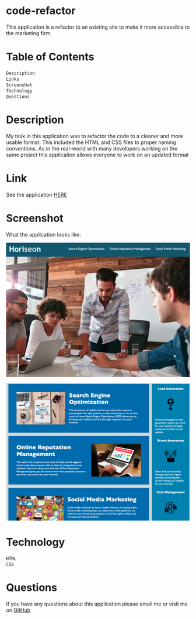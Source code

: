 # code-refactor
This application is a refactor to an existing site to make it more accessible to the marketing firm.

# Table of Contents
    Description
    Links
    Screenshot
    Technology
    Questions

# Description

My task in this application was to refactor the code to a cleaner and more usable format. This included the HTML and CSS files to proper naming conventions. As in the real-world with many developers working on the same project this application allows everyone to work on an updated format

# Link

See the application [HERE](https://mychaelc.github.io/code-refactor/)

# Screenshot

What the application looks like:

![screenshot](./assets/images/Screen%20Shot%202022-11-15%20at%207.16.04%20PM.png)

![screenshot](./assets/images/Screen%20Shot%202022-11-15%20at%207.16.32%20PM.png)

# Technology

    HTML
    CSS

# Questions 

If you have any questions about this application please email me or visit me on [GitHub](https://github.com/MychaelC)
